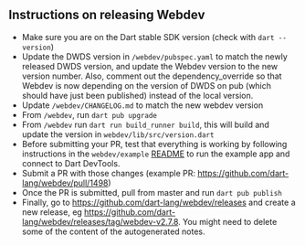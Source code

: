 ## Instructions on releasing Webdev

- Make sure you are on the Dart stable SDK version (check with `dart --version`)
- Update the DWDS version in `/webdev/pubspec.yaml` to match the newly released
  DWDS version, and update the Webdev version to the new version number. Also,
  comment out the dependency_override so that Webdev is now depending on the
  version of DWDS on pub (which should have just been published) instead of the
  local version.
- Update `/webdev/CHANGELOG.md` to match the new webdev version
- From `/webdev`, run `dart pub upgrade`
- From `/webdev` run `dart run build_runner build`, this will build and update
  the version in `webdev/lib/src/version.dart`
- Before submitting your PR, test that everything is working by following
  instructions in the `webdev/example` [README](/example/README.md) to run the
  example app and connect to Dart DevTools.
- Submit a PR with those changes (example PR:
  https://github.com/dart-lang/webdev/pull/1498)
- Once the PR is submitted, pull from master and run `dart pub publish`
- Finally, go to https://github.com/dart-lang/webdev/releases and create a new
  release, eg https://github.com/dart-lang/webdev/releases/tag/webdev-v2.7.8.
  You might need to delete some of the content of the autogenerated notes.
